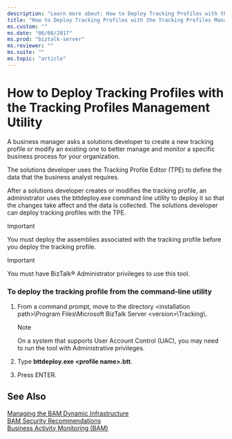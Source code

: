 ```yaml
---
description: "Learn more about: How to Deploy Tracking Profiles with the Tracking Profiles Management Utility"
title: "How to Deploy Tracking Profiles with the Tracking Profiles Management Utility"
ms.custom: ""
ms.date: "06/08/2017"
ms.prod: "biztalk-server"
ms.reviewer: ""
ms.suite: ""
ms.topic: "article"
---
```

# How to Deploy Tracking Profiles with the Tracking Profiles Management Utility
A business manager asks a solutions developer to create a new tracking profile or modify an existing one to better manage and monitor a specific business process for your organization.  
  
 The solutions developer uses the Tracking Profile Editor (TPE) to define the data that the business analyst requires.  
  
 After a solutions developer creates or modifies the tracking profile, an administrator uses the bttdeploy.exe command line utility to deploy it so that the changes take affect and the data is collected. The solutions developer can deploy tracking profiles with the TPE.  
  
> [!IMPORTANT]
>  You must deploy the assemblies associated with the tracking profile before you deploy the tracking profile.  
  
> [!IMPORTANT]
>  You must have BizTalk® Administrator privileges to use this tool.  
  
### To deploy the tracking profile from the command-line utility  
  
1.  From a command prompt, move to the directory \<installation path\>\Program Files\Microsoft BizTalk Server \<version\>\Tracking\\.  
  
    > [!NOTE]
    >  On a system that supports User Account Control (UAC), you may need to run the tool with Administrative privileges.  
  
2.  Type **bttdeploy.exe \<profile name\>.btt**.  
  
3.  Press ENTER.  
  
## See Also  
 [Managing the BAM Dynamic Infrastructure](../core/managing-the-bam-dynamic-infrastructure.md)   
 [BAM Security Recommendations](../core/bam-security-recommendations.md)   
 [Business Activity Monitoring (BAM)](../core/business-activity-monitoring-bam.md)
